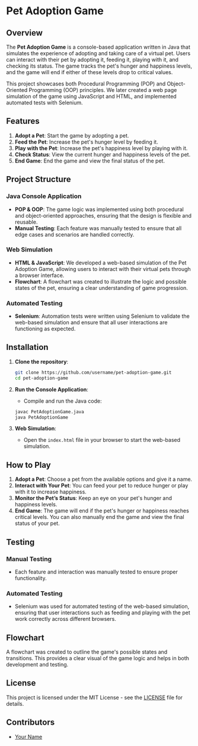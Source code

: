 # Pet Adoption Game

## Overview

The **Pet Adoption Game** is a console-based application written in Java that simulates the experience of adopting and taking care of a virtual pet. Users can interact with their pet by adopting it, feeding it, playing with it, and checking its status. The game tracks the pet's hunger and happiness levels, and the game will end if either of these levels drop to critical values.

This project showcases both Procedural Programming (POP) and Object-Oriented Programming (OOP) principles. We later created a web page simulation of the game using JavaScript and HTML, and implemented automated tests with Selenium.

## Features

1. **Adopt a Pet**: Start the game by adopting a pet.
2. **Feed the Pet**: Increase the pet's hunger level by feeding it.
3. **Play with the Pet**: Increase the pet's happiness level by playing with it.
4. **Check Status**: View the current hunger and happiness levels of the pet.
5. **End Game**: End the game and view the final status of the pet.

## Project Structure

### Java Console Application
- **POP & OOP**: The game logic was implemented using both procedural and object-oriented approaches, ensuring that the design is flexible and reusable.
- **Manual Testing**: Each feature was manually tested to ensure that all edge cases and scenarios are handled correctly.

### Web Simulation
- **HTML & JavaScript**: We developed a web-based simulation of the Pet Adoption Game, allowing users to interact with their virtual pets through a browser interface.
- **Flowchart**: A flowchart was created to illustrate the logic and possible states of the pet, ensuring a clear understanding of game progression.

### Automated Testing
- **Selenium**: Automation tests were written using Selenium to validate the web-based simulation and ensure that all user interactions are functioning as expected.

## Installation

1. **Clone the repository**:
    ```bash
    git clone https://github.com/username/pet-adoption-game.git
    cd pet-adoption-game
    ```

2. **Run the Console Application**:
    - Compile and run the Java code:
    ```bash
    javac PetAdoptionGame.java
    java PetAdoptionGame
    ```

3. **Web Simulation**:
    - Open the `index.html` file in your browser to start the web-based simulation.

## How to Play

1. **Adopt a Pet**: Choose a pet from the available options and give it a name.
2. **Interact with Your Pet**: You can feed your pet to reduce hunger or play with it to increase happiness.
3. **Monitor the Pet’s Status**: Keep an eye on your pet's hunger and happiness levels.
4. **End Game**: The game will end if the pet's hunger or happiness reaches critical levels. You can also manually end the game and view the final status of your pet.

## Testing

### Manual Testing
- Each feature and interaction was manually tested to ensure proper functionality.

### Automated Testing
- Selenium was used for automated testing of the web-based simulation, ensuring that user interactions such as feeding and playing with the pet work correctly across different browsers.

## Flowchart

A flowchart was created to outline the game's possible states and transitions. This provides a clear visual of the game logic and helps in both development and testing.

## License

This project is licensed under the MIT License - see the [LICENSE](LICENSE) file for details.

## Contributors

- [Your Name](https://github.com/yourusername)
